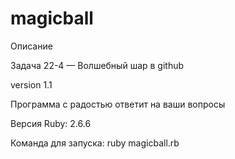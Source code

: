 # magicball

Описание

Задача 22-4 — Волшебный шар в github

version 1.1

Программа с радостью ответит на ваши вопросы

Версия Ruby: 2.6.6

Команда для запуска: ruby magicball.rb
